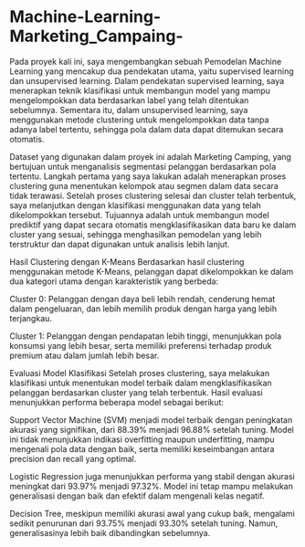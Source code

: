 # Machine-Learning-Marketing_Campaing-

Pada proyek kali ini, saya mengembangkan sebuah Pemodelan Machine Learning yang mencakup dua pendekatan utama, yaitu supervised learning dan unsupervised learning. Dalam pendekatan supervised learning, saya menerapkan teknik klasifikasi untuk membangun model yang mampu mengelompokkan data berdasarkan label yang telah ditentukan sebelumnya. Sementara itu, dalam unsupervised learning, saya menggunakan metode clustering untuk mengelompokkan data tanpa adanya label tertentu, sehingga pola dalam data dapat ditemukan secara otomatis.

Dataset yang digunakan dalam proyek ini adalah Marketing Camping, yang bertujuan untuk menganalisis segmentasi pelanggan berdasarkan pola tertentu. Langkah pertama yang saya lakukan adalah menerapkan proses clustering guna menentukan kelompok atau segmen dalam data secara tidak terawasi. Setelah proses clustering selesai dan cluster telah terbentuk, saya melanjutkan dengan klasifikasi menggunakan data yang telah dikelompokkan tersebut. Tujuannya adalah untuk membangun model prediktif yang dapat secara otomatis mengklasifikasikan data baru ke dalam cluster yang sesuai, sehingga menghasilkan pemodelan yang lebih terstruktur dan dapat digunakan untuk analisis lebih lanjut.

Hasil Clustering dengan K-Means
Berdasarkan hasil clustering menggunakan metode K-Means, pelanggan dapat dikelompokkan ke dalam dua kategori utama dengan karakteristik yang berbeda:

Cluster 0: Pelanggan dengan daya beli lebih rendah, cenderung hemat dalam pengeluaran, dan lebih memilih produk dengan harga yang lebih terjangkau.

Cluster 1: Pelanggan dengan pendapatan lebih tinggi, menunjukkan pola konsumsi yang lebih besar, serta memiliki preferensi terhadap produk premium atau dalam jumlah lebih besar.

Evaluasi Model Klasifikasi
Setelah proses clustering, saya melakukan klasifikasi untuk menentukan model terbaik dalam mengklasifikasikan pelanggan berdasarkan cluster yang telah terbentuk. Hasil evaluasi menunjukkan performa beberapa model sebagai berikut:

Support Vector Machine (SVM) menjadi model terbaik dengan peningkatan akurasi yang signifikan, dari 88.39% menjadi 96.88% setelah tuning. Model ini tidak menunjukkan indikasi overfitting maupun underfitting, mampu mengenali pola data dengan baik, serta memiliki keseimbangan antara precision dan recall yang optimal.

Logistic Regression juga menunjukkan performa yang stabil dengan akurasi meningkat dari 93.97% menjadi 97.32%. Model ini tetap mampu melakukan generalisasi dengan baik dan efektif dalam mengenali kelas negatif.

Decision Tree, meskipun memiliki akurasi awal yang cukup baik, mengalami sedikit penurunan dari 93.75% menjadi 93.30% setelah tuning. Namun, generalisasinya lebih baik dibandingkan sebelumnya.

